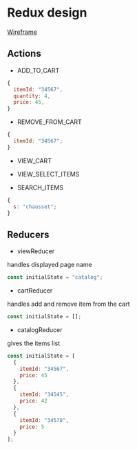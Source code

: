 # Redux design

[Wireframe](https://assets.justinmind.com/blog/wp-content/uploads/2016/12/shopping-cart.gif)

## Actions

- ADD_TO_CART

```javascript
{
  itemId: "34567",
  quantity: 4,
  price: 45,
}
```

- REMOVE_FROM_CART

```javascript
{
  itemId: "34567";
}
```

- VIEW_CART
- VIEW_SELECT_ITEMS

- SEARCH_ITEMS

```javascript
{
  s: "chausset";
}
```

## Reducers

- viewReducer

handles displayed page name

```javascript
const initialState = "catalog";
```

- cartReducer

handles add and remove item from the cart

```javascript
const initialState = [];
```

- catalogReducer

gives the items list

```javascript
const initialState = [
  {
    itemId: "34567",
    price: 45
  },
  {
    itemId: "34545",
    price: 42
  },
  {
    itemId: "34578",
    price: 5
  }
];
```
